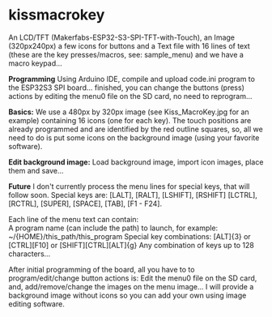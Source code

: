 # kissmacrokey
An LCD/TFT (Makerfabs-ESP32-S3-SPI-TFT-with-Touch), an Image (320px240px) a few icons for buttons and
a Text file with 16 lines of text (these are the key presses/macros, see: sample_menu) and we have a macro keypad...

**Programming**
Using Arduino IDE, compile and upload code.ini program to the ESP32S3 SPI board... finished, you can change the buttons (press) actions by editing the menu0 file on the SD card, no need to reprogram...

**Basics:**
We use a 480px by 320px image (see Kiss_MacroKey.jpg for an example) containing 16 icons (one for each key). The touch positions are already programmed and are identified by the red outline squares, so, all we need to do is put some icons on the background image (using your favorite software).

**Edit background image:**
Load background image, import icon images, place them and save...

**Future**
I don't currently process the menu lines for special keys, that will follow soon.
Special keys are: [LALT], [RALT], [LSHIFT], [RSHIFT] [LCTRL], [RCTRL], [SUPER], [SPACE], [TAB], [F1 - F24].
  
Each line of the menu text can contain:  
   A program name (can include the path) to launch, for example: ~/{HOME}/this_path/this_program
   Special key combinations: [ALT]{3} or [CTRL][F10] or [SHIFT][CTRL][ALT]{g}
   Any combination of keys up to 128 characters...

After initial programming of the board, all you have to to program/edit/change button actions is:
  Edit the menu0 file on the SD card, and, add/remove/change the images on the menu image...
  I will provide a background image without icons so you can add your own using image editing software.

